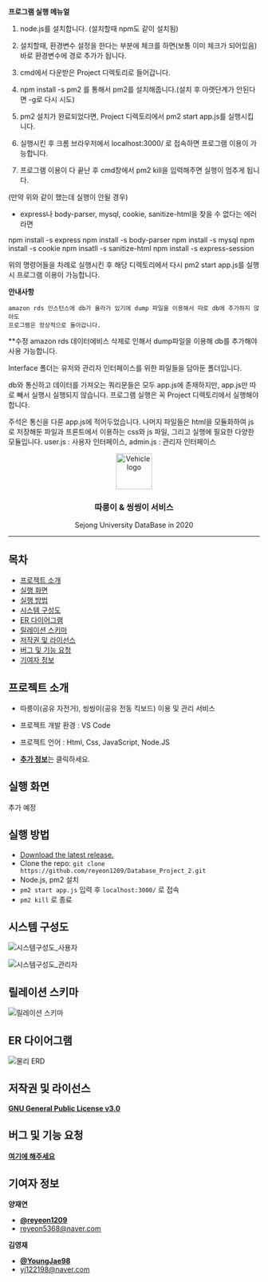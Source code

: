 **프로그램 실행 메뉴얼**

1. node.js를 설치합니다. (설치할때 npm도 같이 설치됨)


2. 설치할때, 환경변수 설정을 한다는 부분에 체크를 하면(보통 이미 체크가 되어있음) 바로 환경변수에 경로 추가가 됩니다.


3. cmd에서 다운받은 Project 디렉토리로 들어갑니다.


4. npm install -s pm2 를 통해서 pm2를 설치해줍니다.(설치 후 아랫단계가 안된다면 -g로 다시 시도)


5. pm2 설치가 완료되었다면, Project 디렉토리에서 pm2 start app.js를 실행시킵니다.


6. 실행시킨 후 크롬 브라우저에서 localhost:3000/ 로 접속하면 프로그램 이용이 가능합니다.


7. 프로그램 이용이 다 끝난 후 cmd창에서 pm2 kill을 입력해주면 실행이 멈추게 됩니다.


(만약 위와 같이 했는데 실행이 안될 경우)

- express나 body-parser, mysql, cookie, sanitize-html을 찾을 수 없다는 에러라면

npm install -s express
npm install -s body-parser
npm install -s mysql 
npm install -s cookie
npm insatll -s sanitize-html
npm install -s express-session

위의 명령어들을 차례로 실행시킨 후 해당 디렉토리에서 다시 pm2 start app.js를 실행시 프로그램 이용이 가능합니다.



**안내사항**

    amazon rds 인스턴스에 db가 올라가 있기에 dump 파일을 이용해서 따로 db에 추가하지 않아도
    프로그램은 정상적으로 돌아갑니다.
    
   **수정 amazon rds 데이터에비스 삭제로 인해서 dump파일을 이용해 db를 추가해야 사용 가능합니다. 

   Interface 폴더는 유저와 관리자 인터페이스를 위한 파일들을 담아둔 폴더입니다.

   db와 통신하고 데이터를 가져오는 쿼리문들은 모두 app.js에 존재하지만, 
   app.js만 따로 빼서 실행시 실행되지 않습니다. 프로그램 실행은 꼭 Project 디렉토리에서 실행해야합니다.

   주석은 통신을 다룬 app.js에 적어두었습니다. 나머지 파일들은 html을 모듈화하여 js로 저장해둔 파일과
   프론트에서 이용하는 css와 js 파일, 그리고 실행에 필요한 다양한 모듈입니다.
   user.js : 사용자 인터페이스, admin.js : 관리자 인터페이스
   
   
   <p align="center">
  <a href="https://github.com/reyeon1209/Database_Project_2/">
    <img src="https://user-images.githubusercontent.com/46713032/86132151-7cc7b880-bb21-11ea-807a-4788f5f994df.png" alt="Vehicle logo" width="72" height="72">
  </a>
</p>

<h3 align="center">따릉이 & 씽씽이 서비스</h3>

<p align="center">
  Sejong University DataBase in 2020
</p>
   
    
* * *


## 목차

- [프로젝트 소개](#프로젝트-소개)
- [실행 화면](#실행-화면)
- [실행 방법](#실행-방법)
- [시스템 구성도](#시스템-구성도)
- [ER 다이어그램](#ER-다이어그램)
- [릴레이션 스키마](#릴레이션-스키마)
- [저작권 및 라이선스](#저작권-및-라이선스)
- [버그 및 기능 요청](#버그-및-기능-요청)
- [기여자 정보](#기여자-정보)


## 프로젝트 소개

- 따릉이(공유 자전거), 씽씽이(공유 전동 킥보드) 이용 및 관리 서비스

- 프로젝트 개발 환경 : VS Code   
- 프로젝트 언어 : Html, Css, JavaScript, Node.JS
- [**추가 정보**](https://github.com/reyeon1209/Database_Project_2/wiki)는 클릭하세요.    


## 실행 화면
추가 예정


## 실행 방법

- [Download the latest release.](https://github.com/YoungJae/Database_Project/archive/master.zip)
- Clone the repo: `git clone https://github.com/reyeon1209/Database_Project_2.git`
- Node.js, pm2 설치 
- `pm2 start app.js` 입력 후 `localhost:3000/` 로 접속
- `pm2 kill` 로 종료


## 시스템 구성도

![시스템구성도_사용자](https://user-images.githubusercontent.com/46713032/86132883-8271ce00-bb22-11ea-86de-de54438d1d78.jpg)

![시스템구성도_관리자](https://user-images.githubusercontent.com/46713032/86132904-8867af00-bb22-11ea-873e-bb71ebb1a814.jpg)


## 릴레이션 스키마

![릴레이션 스키마](https://user-images.githubusercontent.com/46713032/86138649-b1d80900-bb29-11ea-9720-458b806bf9f5.jpg)


## ER 다이어그램

![물리 ERD](https://user-images.githubusercontent.com/46713032/86138578-9bca4880-bb29-11ea-8e0e-b468b164208a.png)


## 저작권 및 라이선스

[**GNU General Public License v3.0**](https://github.com/reyeon1209/Database_Project_2/blob/master/LICENSE)


## 버그 및 기능 요청

[**여기에 해주세요**](https://github.com/reyeon1209/Database_Project_2/issues)


## 기여자 정보

**양재연**

- [**@reyeon1209**](https://github.com/reyeon1209)   
- <reyeon5368@naver.com>   

**김영재**
- [**@YoungJae98**](https://github.com/YoungJae98)
- <yj122198@naver.com>
